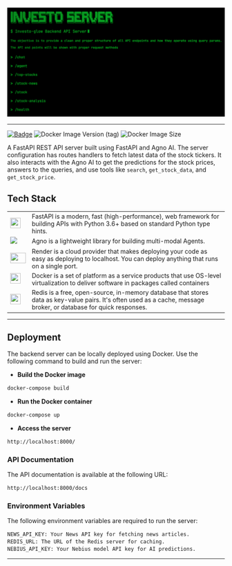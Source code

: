 [![Landing Page](image.png)](https://investo-server-v86v.onrender.com/)

---

[![Badge](https://img.shields.io/badge/yashksaini19-investo_agno_server-blue)](https://hub.docker.com/r/yashksaini19/investo-agno-server)
![Docker Image Version (tag)](https://img.shields.io/docker/v/yashksaini19/investo-agno-server/latest)
![Docker Image Size](https://img.shields.io/docker/image-size/yashksaini19/investo-agno-server)

A FastAPI REST API server built using FastAPI and Agno AI. The server configuration has routes handlers to fetch latest data of the stock tickers. It also interacts with the Agno AI to get the predictions for the stock prices, answers to the queries, and use tools like `search`, `get_stock_data`, and `get_stock_price`.


## Tech Stack

<table>
    <tr>
        <td><img src="https://skillicons.dev/icons?i=fastapi" height=24 width=24></td>
        <td>FastAPI is a modern, fast (high-performance), web framework for building APIs with Python 3.6+ based on standard Python type hints.</td>
    </tr>
    <tr>
        <td><img src="https://avatars.githubusercontent.com/u/104874993?s=24"></td>
        <td>Agno is a lightweight library for building multi-modal Agents.
</td>
    </tr>
    <tr>
        <td><img src="https://github.com/user-attachments/assets/d7439975-103a-4251-a341-1758729f0ab6" height=24 width=36></td>
        <td>Render is a cloud provider that makes deploying your code as easy as deploying to localhost. You can deploy anything that runs on a single port.</td>
    </tr>
    <tr>
        <td><img src="https://skillicons.dev/icons?i=docker" height=24 width=24></td>
        <td>Docker is a set of platform as a service products that use OS-level virtualization to deliver software in packages called containers</td>
    </tr>
    <tr>
        <td><img src="https://skillicons.dev/icons?i=redis" height=24 width=24></td>
        <td>Redis is a free, open-source, in-memory database that stores data as key-value pairs. It's often used as a cache, message broker, or database for quick responses.</td>
    </tr>
</table>

---

## Deployment

The backend server can be locally deployed using Docker. Use the following command to build and run the server:

- **Build the Docker image**

```bash
docker-compose build
```

- **Run the Docker container**

```bash
docker-compose up
```

- **Access the server**

```bash
http://localhost:8000/
```

### API Documentation

The API documentation is available at the following URL:

```bash
http://localhost:8000/docs
```
### Environment Variables
The following environment variables are required to run the server:

```bash
NEWS_API_KEY: Your News API key for fetching news articles.
REDIS_URL: The URL of the Redis server for caching.
NEBIUS_API_KEY: Your Nebius model API key for AI predictions.
```

---

